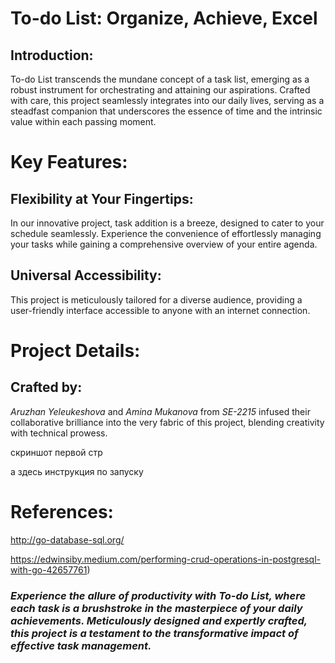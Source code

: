 # To-do List: Organize, Achieve, Excel


## Introduction:

To-do List transcends the mundane concept of a task list, emerging as a robust instrument for orchestrating and attaining our aspirations. Crafted with care, this project seamlessly integrates into our daily lives, serving as a steadfast companion that underscores the essence of time and the intrinsic value within each passing moment.

# Key Features:

## Flexibility at Your Fingertips: 

In our innovative project, task addition is a breeze, designed to cater to your schedule seamlessly. Experience the convenience of effortlessly managing your tasks while gaining a comprehensive overview of your entire agenda.

## Universal Accessibility: 

This project is meticulously tailored for a diverse audience, providing a user-friendly interface accessible to anyone with an internet connection.

# Project Details:

## Crafted by: 
*Aruzhan Yeleukeshova* and *Amina Mukanova* from *SE-2215* infused their collaborative brilliance into the very fabric of this project, blending creativity with technical prowess.


скриншот первой стр 


а здесь инструкция по запуску





# References:

   http://go-database-sql.org/
   
   https://edwinsiby.medium.com/performing-crud-operations-in-postgresql-with-go-42657761)

   

### *Experience the allure of productivity with To-do List, where each task is a brushstroke in the masterpiece of your daily achievements. Meticulously designed and expertly crafted, this project is a testament to the transformative impact of effective task management.*



